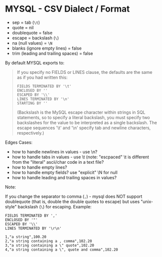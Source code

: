 # MYSQL - CSV Dialect / Format

- sep         = tab (`\t`)
- quote       = nil
- doublequote = false
- escape      = backslash (`\`)
- na (null values) = `\N`
- blanks (ignore empty lines) = false
- trim (leading and trailing spaces) = false



By default MYSQL exports to:

> If you specify no FIELDS or LINES clause, the defaults are the same as if you had written this:
>
>     FIELDS TERMINATED BY '\t' 
>     ENCLOSED BY '' 
>     ESCAPED BY '\\'
>     LINES TERMINATED BY '\n' 
>     STARTING BY ''
>
> (Backslash is the MySQL escape character within strings in SQL statements, 
> so to specify a literal backslash, you must specify two backslashes for the value to be interpreted as a single backslash. 
> The escape sequences '\t' and '\n' specify tab and newline characters, respectively.)




Edges Cases:

- how to handle newlines in values - use \n?
- how to handle tabs in values - use \t (note: "escpaced" \t is different from the "literal" ascii/char code in a text file?
- how to handle empty lines?
- how to handle empty fields? use "explicit" \N for null
- how to handle leading and trailing spaces in values?




Note:

If you change the separator to comma (`,`) - mysql does NOT support doublequote (that is, double the double quotes to escape)
but uses "unix-style" backslash (`\`) for escaping.
Example:

```
FIELDS TERMINATED BY ',' 
ENCLOSED BY '"'
ESCAPED BY '\\'
LINES TERMINATED BY '\r\n'
```

```
1,"a string",100.20
2,"a string containing a , comma",102.20
3,"a string containing a \" quote",102.20
4,"a string containing a \", quote and comma",102.20
```
